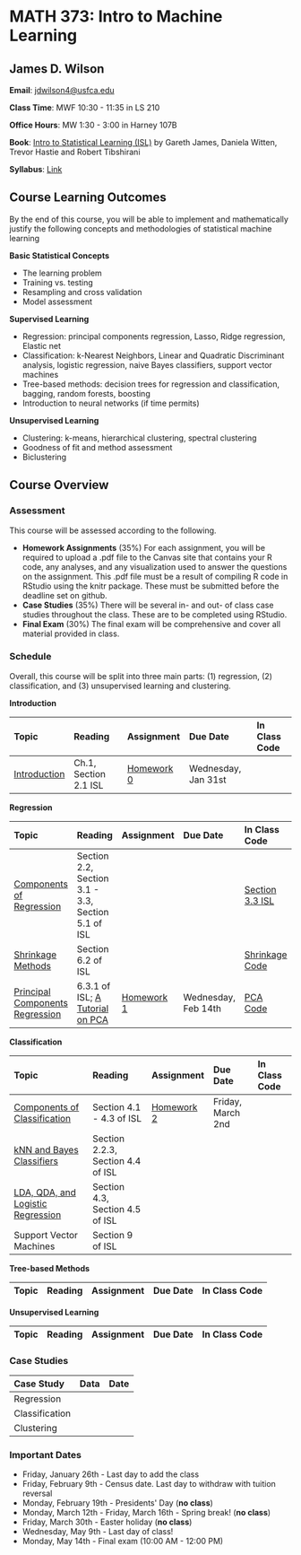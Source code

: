 # MATH 373: Intro to Machine Learning

## James D. Wilson

**Email**: jdwilson4@usfca.edu

**Class Time**: MWF 10:30 - 11:35 in LS 210

**Office Hours**: MW 1:30 - 3:00 in Harney 107B

**Book**: [Intro to Statistical Learning (ISL)](http://www-bcf.usc.edu/~gareth/ISL/) by Gareth James, Daniela Witten, Trevor Hastie and Robert Tibshirani

**Syllabus**: [Link](https://github.com/jdwilson4/Intro-to-Machine-Learning/blob/master/Syllabus_ML_2018.pdf)

## Course Learning Outcomes

By the end of this course, you will be able to implement and mathematically justify the following concepts and methodologies of statistical machine learning

**Basic Statistical Concepts**

- The learning problem
- Training vs. testing
- Resampling and cross validation
- Model assessment

**Supervised Learning**

- Regression: principal components regression, Lasso, Ridge regression, Elastic net
- Classification: k-Nearest Neighbors, Linear and Quadratic Discriminant analysis, logistic regression, naive Bayes classifiers, support vector machines
- Tree-based methods: decision trees for regression and classification, bagging, random forests, boosting
- Introduction to neural networks (if time permits)

**Unsupervised Learning**

- Clustering: k-means, hierarchical clustering, spectral clustering
- Goodness of fit and method assessment
- Biclustering


## Course Overview

### Assessment

This course will be assessed according to the following.

- **Homework Assignments** (35%) For each assignment, you will be required to upload a .pdf file to the Canvas site that contains your R code, any analyses, and any visualization used to answer the questions on the assignment. This .pdf file must be a result of compiling R code in RStudio using the knitr package. These must be submitted before the deadline set on github.
- **Case Studies** (35%) There will be several in- and out- of class case studies throughout the class. These are to be completed using RStudio.
- **Final Exam** (30%) The final exam will be comprehensive and cover all material provided in class.

### Schedule

Overall, this course will be split into three main parts: (1) regression, (2) classification, and (3) unsupervised learning and clustering. 

**Introduction**

| Topic | Reading | Assignment | Due Date | In Class Code |
|:--|:--|:--|:--|:--|
|[Introduction](https://github.com/jdwilson4/Intro-to-Machine-Learning/blob/master/Lectures/Lecture%201%20Introduction.pdf)| Ch.1, Section 2.1 ISL | [Homework 0](https://github.com/jdwilson4/Intro-to-Machine-Learning/blob/master/Assignments/Homework0.pdf) | Wednesday, Jan 31st | |

**Regression**

| Topic | Reading | Assignment | Due Date | In Class Code |
|:--|:--|:--|:--|:--|
|[Components of Regression](https://github.com/jdwilson4/Intro-to-Machine-Learning/blob/master/Lectures/Lecture%202%20Regression.pdf)| Section 2.2, Section 3.1 - 3.3, Section 5.1 of ISL | | | [Section 3.3 ISL](http://www-bcf.usc.edu/~gareth/ISL/ISLR%20Seventh%20Printing.pdf) |
|[Shrinkage Methods](https://github.com/jdwilson4/Intro-to-Machine-Learning/blob/master/Lectures/Lecture%203%20Shrinkage%20Methods.pdf) | Section 6.2 of ISL | | | [Shrinkage Code](https://github.com/jdwilson4/Intro-to-Machine-Learning/blob/master/Code_Demonstrations/Shrinkage.pdf)|
|[Principal Components Regression](https://github.com/jdwilson4/Intro-to-Machine-Learning/blob/master/Lectures/Lecture%204%20Principal%20Components.pdf) | 6.3.1 of ISL; [A Tutorial on PCA](https://arxiv.org/pdf/1404.1100.pdf) | [Homework 1](https://github.com/jdwilson4/Intro-to-Machine-Learning/blob/master/Assignments/Homework1.pdf) | Wednesday, Feb 14th| [PCA Code](https://github.com/jdwilson4/Intro-to-Machine-Learning/blob/master/Code_Demonstrations/Principal_Components.pdf) |


**Classification**

| Topic | Reading | Assignment | Due Date | In Class Code |
|:--|:--|:--|:--|:--|
|[Components of Classification](https://github.com/jdwilson4/Intro-to-Machine-Learning/blob/master/Lectures/Lecture%205%20Classification.pdf)| Section 4.1 - 4.3 of ISL | [Homework 2](https://github.com/jdwilson4/Intro-to-Machine-Learning/blob/master/Assignments/Homework2.pdf)| Friday, March 2nd| |
|[kNN and Bayes Classifiers](https://github.com/jdwilson4/Intro-to-Machine-Learning/blob/master/Lectures/Lecture%206%20Classification%20Methods%20I.pdf)| Section 2.2.3, Section 4.4 of ISL | | | |
|[LDA, QDA, and Logistic Regression](https://github.com/jdwilson4/Intro-to-Machine-Learning/blob/master/Lectures/Lecture%207%20Classification%20Methods%20II.pdf)| Section 4.3, Section 4.5 of ISL | | | |
|Support Vector Machines | Section 9 of ISL | | | |


**Tree-based Methods**

| Topic | Reading | Assignment | Due Date | In Class Code |
|:--|:--|:--|:--|:--|

**Unsupervised Learning**

| Topic | Reading | Assignment | Due Date | In Class Code |
|:--|:--|:--|:--|:--|



### Case Studies
| Case Study | Data | Date |
|:--- | :---  | :---:  |
|Regression | | |
|Classification | | | 
|Clustering | | | 

### Important Dates

- Friday, January 26th - Last day to add the class
- Friday, February 9th - Census date. Last day to withdraw with tuition reversal
- Monday, February 19th - Presidents' Day (**no class**)
- Monday, March 12th - Friday, March 16th - Spring break! (**no class**)
- Friday, March 30th - Easter holiday (**no class**)
- Wednesday, May 9th - Last day of class!
- Monday, May 14th - Final exam (10:00 AM - 12:00 PM)

